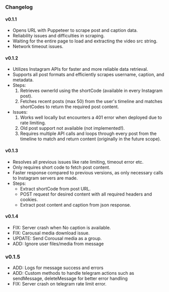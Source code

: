 


### Changelog

#### v0.1.1
- Opens URL with Puppeteer to scrape post and caption data.
- Reliability issues and difficulties in scraping.
- Waiting for the entire page to load and extracting the video src string.
- Network timeout issues.

#### v0.1.2
- Utilizes Instagram APIs for faster and more reliable data retrieval.
- Supports all post formats and efficiently scrapes username, caption, and metadata.
- Steps:
    1. Retrieves ownerId using the shortCode (available in every Instagram post).
    2. Fetches recent posts (max 50) from the user's timeline and matches shortCodes to return the required post content.
- Issues:
    1. Works well locally but encounters a 401 error when deployed due to rate limiting.
    2. Old post support not available (not implemented!).
    3. Requires multiple API calls and loops through every post from the timeline to match and return content (originally  in the future scope).

#### v0.1.3
- Resolves all previous issues like rate limiting, timeout error etc.
- Only requires short code to fetch post content.
- Faster response compared to previous versions, as only necessary calls to Instagram servers are made.
- Steps:
    - Extract shortCode from post URL.
    - POST request for desired content with all required headers and cookies.
    - Extract post content and caption from json response.

#### v0.1.4
- FIX: Server crash when No caption is available.
- FIX: Carousal media download issue.
- UPDATE: Send Corousal media as a group. 
- ADD: Ignore user files/media from message

### v0.1.5
- ADD: Logs for message success and errors
- ADD: Custom methods to handle telegram actions such as sendMessage, deleteMessage for better error handling
- FIX: Server crash on telegram rate limit error.